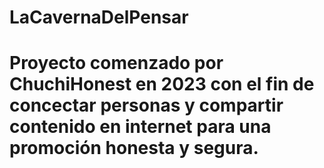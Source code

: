 # LaCavernaDelPensar
# Proyecto comenzado por ChuchiHonest en 2023 con el fin de concectar personas y compartir contenido en internet para una promoción honesta y segura.
